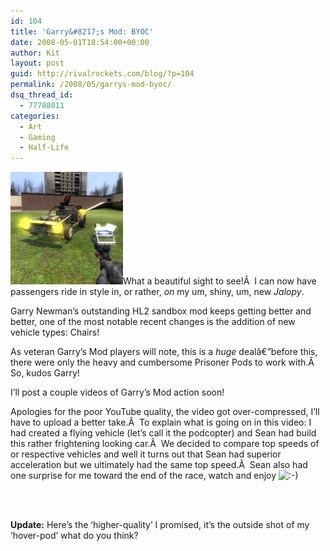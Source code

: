 ```yaml
---
id: 104
title: 'Garry&#8217;s Mod: BYOC'
date: 2008-05-01T18:54:00+00:00
author: Kit
layout: post
guid: http://rivalrockets.com/blog/?p=104
permalink: /2008/05/garrys-mod-byoc/
dsq_thread_id:
  - 77788011
categories:
  - Art
  - Gaming
  - Half-Life
---
```

[<img class="alignleft size-thumbnail wp-image-109" title="garrysmod1" src="/content/2008/05/garrysmod1-180x180.jpg" alt="" width="180" height="180" />](/content/2008/05/garrysmod1.jpg)What a beautiful sight to see!Â  I can now have passengers ride in style in, or rather, _on_ my um, shiny, um, new _Jalopy_.

Garry Newman&#8217;s outstanding HL2 sandbox mod keeps getting better and better, one of the most notable recent changes is the addition of new vehicle types: Chairs!

As veteran Garry&#8217;s Mod players will note, this is a _huge_ dealâ€”before this, there were only the heavy and cumbersome Prisoner Pods to work with.Â  So, kudos Garry!

I&#8217;ll post a couple videos of Garry&#8217;s Mod action soon!

Apologies for the poor YouTube quality, the video got over-compressed, I&#8217;ll have to upload a better take.Â  To explain what is going on in this video: I had created a flying vehicle (let&#8217;s call it the podcopter) and Sean had build this rather frightening looking car.Â  We decided to compare top speeds of or respective vehicles and well it turns out that Sean had superior acceleration but we ultimately had the same top speed.Â  Sean also had one surprise for me toward the end of the race, watch and enjoy <img src='http://localhost/blog/wp-includes/images/smilies/icon_smile.gif' alt=':-)' class='wp-smiley' />
  


<center>
  <br /> <br />
</center>

**Update:** Here&#8217;s the &#8216;higher-quality&#8217; I promised, it&#8217;s the outside shot of my &#8216;hover-pod&#8217; what do you think?

<center>
  <br /> <br />
</center>